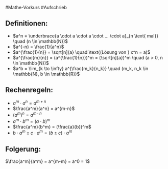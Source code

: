 #Mathe-Vorkurs #Aufschrieb
## Definitionen:
- $a^n = \underbrace{a \cdot a \cdot a \cdot ... \cdot a}_{n \text{ mal}} \quad (n \in \mathbb{N})$
- $a^{-n} = \frac{1}{a^n}$
- $a^{\frac{1}{n}} = \sqrt[n]{a} \quad \text{(Lösung von } x^n = a)$
- $a^{\frac{m}{n}} = (a^{\frac{1}{n}})^m = (\sqrt[n]{a})^m \quad (a > 0, n \in \mathbb{N})$
- $a^b = \lim_{k \to \infty} a^{\frac{m_k}{n_k}} \quad (m_k, n_k \in \mathbb{N}, b \in \mathbb{R})$
## Rechenregeln:
- $a^m \cdot a^n = a^{m+n}$
- $\frac{a^m}{a^n} = a^{m-n}$
- $(a^m)^n = a^{m \cdot n}$
- $a^m \cdot b^m = (a \cdot b)^m$
- $\frac{a^m}{b^m} = (\frac{a}{b})^m$
- $b \cdot a^m \pm c \cdot a^m = (b \pm c) \cdot a^m$
## Folgerung:
$\frac{a^m}{a^m} = a^{m-m} = a^0 = 1$